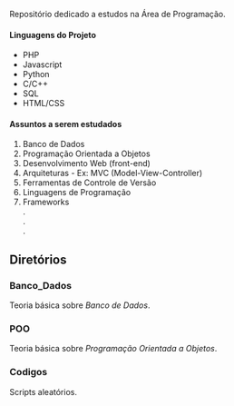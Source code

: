 Repositório dedicado a estudos na Área de Programação.

#### Linguagens do Projeto

* PHP
* Javascript
* Python
* C/C++
* SQL
* HTML/CSS

#### Assuntos a serem estudados

1. Banco de Dados
2. Programação Orientada a Objetos
3. Desenvolvimento Web (front-end)
4. Arquiteturas - Ex: MVC (Model-View-Controller)
5. Ferramentas de Controle de Versão
6. Linguagens de Programação
7. Frameworks <br/>
.<br/>
.<br/>
.<br/>

## Diretórios

### Banco_Dados
Teoria básica sobre _Banco de Dados_.

### POO
Teoria básica sobre _Programação Orientada a Objetos_.

### Codigos
Scripts aleatórios. 
